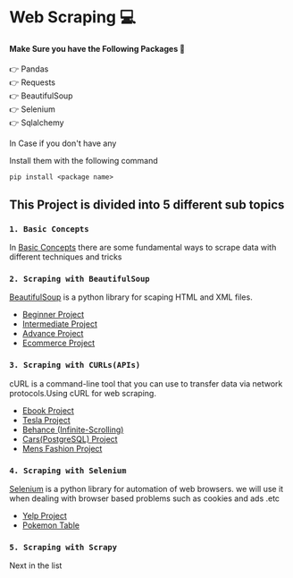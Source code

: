 # Web Scraping 💻

#### Make Sure you have the Following Packages 🤔 

👉 Pandas
<br/>
👉 Requests
<br/>
👉 BeautifulSoup
<br/>
👉 Selenium
<br/>
👉 Sqlalchemy


In Case if you don't have any 

Install them with the following command

    pip install <package name>

## This Project is divided into 5 different sub topics

### ` 1. Basic Concepts `
In [Basic Concepts](https://github.com/AliZaiN-157/Web-Crawling-Project/tree/main/1.%20Basic%20Concepts) there are some fundamental ways to scrape data with different techniques and tricks

### `2. Scraping with BeautifulSoup`
[BeautifulSoup](https://www.crummy.com/software/BeautifulSoup/bs4/doc/) is a python library for scaping HTML and XML files.

- [Beginner Project](https://github.com/AliZaiN-157/Web-Crawling-Project/tree/main/2.%20Scraping%20with%20Beautiful%20Soup/1.%20Beginner%20Project)
- [Intermediate Project](https://github.com/AliZaiN-157/Web-Crawling-Project/tree/main/2.%20Scraping%20with%20Beautiful%20Soup/2.%20Intermediate%20Project)
- [Advance Project](https://github.com/AliZaiN-157/Web-Crawling-Project/tree/main/2.%20Scraping%20with%20Beautiful%20Soup/3.%20Advanced%20Project)
- [Ecommerce Project](https://github.com/AliZaiN-157/Web-Crawling-Project/tree/main/2.%20Scraping%20with%20Beautiful%20Soup/4.%20Ecommerce%20Store%20Project)


### `3. Scraping with CURLs(APIs)`
cURL is a command-line tool that you can use to transfer data via network protocols.Using cURL for web scraping.

- [Ebook Project](https://github.com/AliZaiN-157/Web-Crawling-Project/tree/main/3.%20Scraping%20with%20CURLs(APIs)/1.%20Ebook%20Project)
- [Tesla Project](https://github.com/AliZaiN-157/Web-Crawling-Project/tree/main/3.%20Scraping%20with%20CURLs(APIs)/2.%20Tesla%20Project)
- [Behance (Infinite-Scrolling)](https://github.com/AliZaiN-157/Web-Crawling-Project/tree/main/3.%20Scraping%20with%20CURLs(APIs)/3.%20Behance(Infinite-Scroll)%20Project)
- [Cars(PostgreSQL) Project ](https://github.com/AliZaiN-157/Web-Crawling-Project/tree/main/3.%20Scraping%20with%20CURLs(APIs)/4.%20Cars(PostgreSQL)%20Project)
- [Mens Fashion Project](https://github.com/AliZaiN-157/Web-Crawling-Project/tree/main/3.%20Scraping%20with%20CURLs(APIs)/5.%20Mens%20Fashion%20Project)

### `4. Scraping with Selenium`
[Selenium](https://www.selenium.dev/documentation/) is a python library for automation of web browsers.
we will use it when dealing with browser based problems such as cookies and ads .etc 

- [Yelp Project](https://github.com/AliZaiN-157/Web-Crawling-Project/tree/main/4.%20Scraping%20with%20Selenium/1.%20Yelp%20Project)
- [Pokemon Table](https://github.com/AliZaiN-157/Web-Crawling-Project/tree/main/4.%20Scraping%20with%20Selenium/2.%20Pokemon%20Table%20Project)
### `5. Scraping with Scrapy`
 Next in the list
